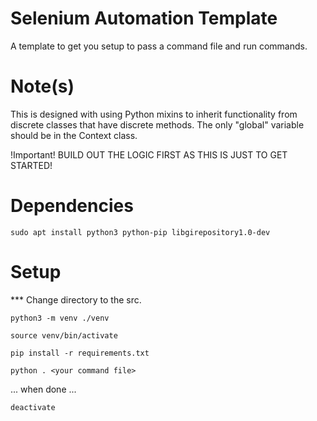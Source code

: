 # Selenium Automation Template
A template to get you setup to pass a command file and run commands.

# Note(s)
This is designed with using Python mixins to inherit functionality from discrete classes that have discrete methods. The only "global" variable should be in the Context class.

!Important! BUILD OUT THE LOGIC FIRST AS THIS IS JUST TO GET STARTED!


# Dependencies
``` sudo apt install python3 python-pip libgirepository1.0-dev ```


# Setup

*** Change directory to the src.

``` python3 -m venv ./venv ```

``` source venv/bin/activate ```

``` pip install -r requirements.txt ```

``` python . <your command file> ```

... when done ...

``` deactivate ```
